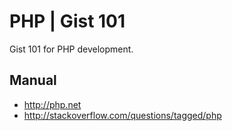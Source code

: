 PHP | Gist 101
==============
Gist 101 for PHP development. 

Manual
------
* http://php.net
* http://stackoverflow.com/questions/tagged/php

